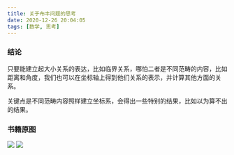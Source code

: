 ```yaml
---
title: 关于布丰问题的思考
date: 2020-12-26 20:04:05
tags: [数学, 思考]
---
```

### 结论
只要能建立起大小关系的表达，比如临界关系，哪怕二者是不同范畴的内容，比如距离和角度，我们也可以在坐标轴上得到他们关系的表示，并计算其他方面的关系。

关键点是不同范畴内容照样建立坐标系，会得出一些特别的结果，比如以为算不出的结果。

### 书籍原图
![](Screenshot_20201226_194440.jpg)
![](Screenshot_20201226_194517.jpg)
